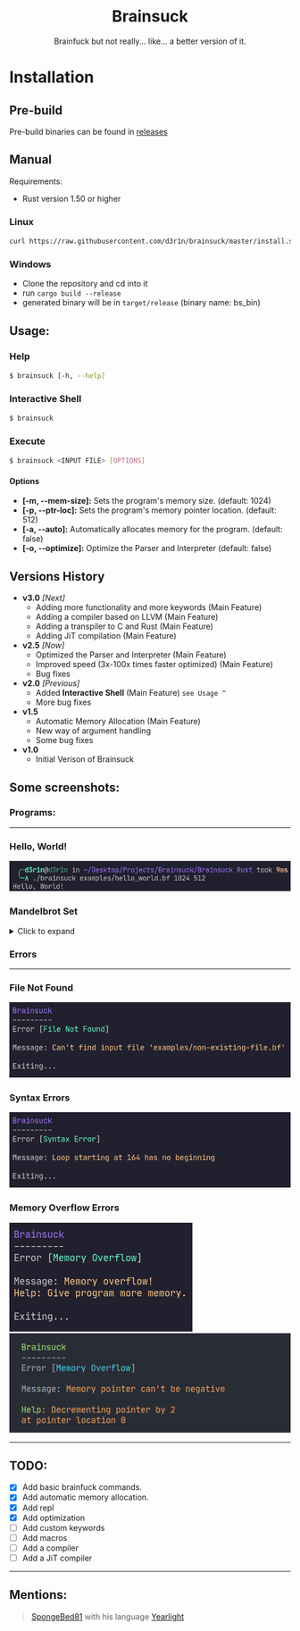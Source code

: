 <div align="center">
	<h1>Brainsuck</h1>
	Brainfuck but not really... like... a better version of it.
</div>

<h1>Installation</h1>

<h2>Pre-build</h2>

Pre-build binaries can be found in [releases](https://github.com/d3r1n/brainsuck/releases/)

<h2>Manual</h2>

Requirements:

- Rust version 1.50 or higher

<h3>Linux</h3>

```bash
curl https://raw.githubusercontent.com/d3r1n/brainsuck/master/install.sh | bash
```

<h3>Windows</h3>

- Clone the repository and cd into it
- run `cargo build --release`
- generated binary will be in `target/release` (binary name: bs_bin)

<h2>Usage:</h2>

<h3>Help</h3>

```bash
$ brainsuck [-h, --help]
```

<h3>Interactive Shell</h3>

```bash
$ brainsuck
```

<h3>Execute</h3>

```bash
$ brainsuck <INPUT FILE> [OPTIONS]
```

<h4>Options</h4>

- **[-m, --mem-size]:** Sets the program's memory size. 			(default: 1024)
- **[-p, --ptr-loc]:** Sets the program's memory pointer location. 	(default: 512)
- **[-a, --auto]:** Automatically allocates memory for the program. (default: false)
- **[-o, --optimize]:** Optimize the Parser and Interpreter 		(default: false)

<h2>Versions History</h2>

- **v3.0** *[Next]*
	* Adding more functionality and more keywords (Main Feature)
	* Adding a compiler based on LLVM (Main Feature)
	* Adding a transpiler to C and Rust (Main Feature)
	* Adding JiT compilation (Main Feature)
- **v2.5** *[Now]*
	* Optimized the Parser and Interpreter (Main Feature)
	* Improved speed (3x-100x times faster optimized) (Main Feature)
	* Bug fixes
- **v2.0** *[Previous]*
	* Added **Interactive Shell** (Main Feature) `see Usage ^`
	* More bug fixes
- **v1.5**
	* Automatic Memory Allocation (Main Feature)
	* New way of argument handling
	* Some bug fixes
- **v1.0**
	* Initial Verison of Brainsuck

<h2>Some screenshots:</h2>

<h3>Programs:</h3>

---

<h3>Hello, World!</h3>
<img src="./assets/hello_world.png" alt="">

<h3>Mandelbrot Set</h3>

<details>

<summary>Click to expand</summary>
<img src="./assets/mandel_brot.png">

</details>

<h3>Errors</h3>

---

<h3>File Not Found</h3>
<img src="./assets/file_not_found.png" alt="">

<h3>Syntax Errors</h3>
<img src="./assets/syntax_error.png" alt="">

<h3>Memory Overflow Errors</h3>
<img src="./assets/memory_overflow.png" alt="">
<img src="./assets/neg_ptr.png" alt="">

---

<h2>TODO:</h2>

- [X]   Add basic brainfuck commands.
- [X]   Add automatic memory allocation.
- [X]	Add repl
- [x]   Add optimization
- [ ]   Add custom keywords
- [ ]   Add macros
- [ ]   Add a compiler
- [ ]   Add a JiT compiler

---

<h2>Mentions:</h2>

> [SpongeBed81](https://github.com/SpongeBed81) with his language [Yearlight](https://github.com/SpongeBed81/yearlight)
